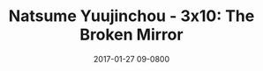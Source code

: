 ---
layout: entry.pug
title: "Natsume Yuujinchou - 3x10: The Broken Mirror"
date: 2017-01-27 09-0800
publishDate: 2017-12-31T00:00:00 -0800
broadcastDate: 2011-09-06 09-0800
categories: watchthroughs anime natsume-yuujinchou
draft: true
---
